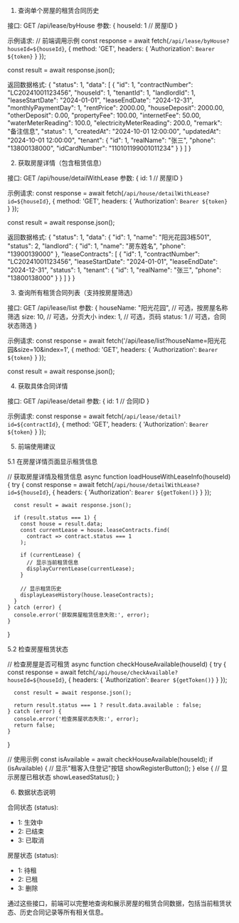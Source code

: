   1. 查询单个房屋的租赁合同历史

  接口: GET /api/lease/byHouse
  参数:
  {
    houseId: 1  // 房屋ID
  }

  示例请求:
  // 前端调用示例
  const response = await fetch(`/api/lease/byHouse?houseId=${houseId}`, {
    method: 'GET',
    headers: {
      'Authorization': `Bearer ${token}`
    }
  });

  const result = await response.json();

  返回数据格式:
  {
    "status": 1,
    "data": [
      {
        "id": 1,
        "contractNumber": "LC20241001123456",
        "houseId": 1,
        "tenantId": 1,
        "landlordId": 1,
        "leaseStartDate": "2024-01-01",
        "leaseEndDate": "2024-12-31",
        "monthlyPaymentDay": 1,
        "rentPrice": 2000.00,
        "houseDeposit": 2000.00,
        "otherDeposit": 0.00,
        "propertyFee": 100.00,
        "internetFee": 50.00,
        "waterMeterReading": 100.0,
        "electricityMeterReading": 200.0,
        "remark": "备注信息",
        "status": 1,
        "createdAt": "2024-10-01 12:00:00",
        "updatedAt": "2024-10-01 12:00:00",
        "tenant": {
          "id": 1,
          "realName": "张三",
          "phone": "13800138000",
          "idCardNumber": "110101199001011234"
        }
      }
    ]
  }

  2. 获取房屋详情（包含租赁信息）

  接口: GET /api/house/detailWithLease
  参数:
  {
    id: 1  // 房屋ID
  }

  示例请求:
  const response = await fetch(`/api/house/detailWithLease?id=${houseId}`, {
    method: 'GET',
    headers: {
      'Authorization': `Bearer ${token}`
    }
  });

  const result = await response.json();

  返回数据格式:
  {
    "status": 1,
    "data": {
      "id": 1,
      "name": "阳光花园3栋501",
      "status": 2,
      "landlord": {
        "id": 1,
        "name": "房东姓名",
        "phone": "13900139000"
      },
      "leaseContracts": [
        {
          "id": 1,
          "contractNumber": "LC20241001123456",
          "leaseStartDate": "2024-01-01",
          "leaseEndDate": "2024-12-31",
          "status": 1,
          "tenant": {
            "id": 1,
            "realName": "张三",
            "phone": "13800138000"
          }
        }
      ]
    }
  }

  3. 查询所有租赁合同列表（支持按房屋筛选）

  接口: GET /api/lease/list
  参数:
  {
    houseName: "阳光花园",  // 可选，按房屋名称筛选
    size: 10,              // 可选，分页大小
    index: 1,              // 可选，页码
    status: 1              // 可选，合同状态筛选
  }

  示例请求:
  const response = await fetch('/api/lease/list?houseName=阳光花园&size=10&index=1', {
    method: 'GET',
    headers: {
      'Authorization': `Bearer ${token}`
    }
  });

  const result = await response.json();

  4. 获取具体合同详情

  接口: GET /api/lease/detail
  参数:
  {
    id: 1  // 合同ID
  }

  示例请求:
  const response = await fetch(`/api/lease/detail?id=${contractId}`, {
    method: 'GET',
    headers: {
      'Authorization': `Bearer ${token}`
    }
  });

  5. 前端使用建议

  5.1 在房屋详情页面显示租赁信息

  // 获取房屋详情及租赁信息
  async function loadHouseWithLeaseInfo(houseId) {
    try {
      const response = await fetch(`/api/house/detailWithLease?id=${houseId}`, {
        headers: {
          'Authorization': `Bearer ${getToken()}`
        }
      });

      const result = await response.json();

      if (result.status === 1) {
        const house = result.data;
        const currentLease = house.leaseContracts.find(
          contract => contract.status === 1
        );

        if (currentLease) {
          // 显示当前租赁信息
          displayCurrentLease(currentLease);
        }

        // 显示租赁历史
        displayLeaseHistory(house.leaseContracts);
      }
    } catch (error) {
      console.error('获取房屋租赁信息失败:', error);
    }
  }

  5.2 检查房屋租赁状态

  // 检查房屋是否可租赁
  async function checkHouseAvailable(houseId) {
    try {
      const response = await fetch(`/api/house/checkAvailable?houseId=${houseId}`, {
        headers: {
          'Authorization': `Bearer ${getToken()}`
        }
      });

      const result = await response.json();

      return result.status === 1 ? result.data.available : false;
    } catch (error) {
      console.error('检查房屋状态失败:', error);
      return false;
    }
  }

  // 使用示例
  const isAvailable = await checkHouseAvailable(houseId);
  if (isAvailable) {
    // 显示"租客入住登记"按钮
    showRegisterButton();
  } else {
    // 显示房屋已租状态
    showLeasedStatus();
  }

  6. 数据状态说明

  合同状态 (status):
  - 1: 生效中
  - 2: 已结束
  - 3: 已取消

  房屋状态 (status):
  - 1: 待租
  - 2: 已租
  - 3: 删除

  通过这些接口，前端可以完整地查询和展示房屋的租赁合同数据，包括当前租赁状态、历史合同记录等所有相关信息。